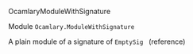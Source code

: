 OcamlaryModuleWithSignature

 Module `Ocamlary.ModuleWithSignature`


A plain module of a signature of `EmptySig
` (reference)

